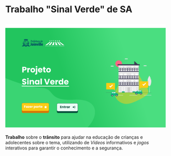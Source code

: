 # Trabalho "Sinal Verde" de SA

![image](src/images/modelo.svg)
---
**Trabalho** sobre o **trânsito** para ajudar na educação de crianças e adolecentes sobre o tema, utilizando de _Vídeos_ informativos e _jogos_ interativos para garantir o conhecimento e a segurança.
